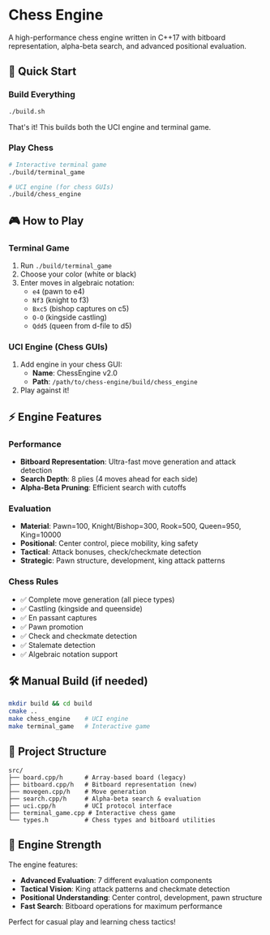 # Chess Engine

A high-performance chess engine written in C++17 with bitboard representation, alpha-beta search, and advanced positional evaluation.

## 🚀 Quick Start

### Build Everything
```bash
./build.sh
```

That's it! This builds both the UCI engine and terminal game.

### Play Chess
```bash
# Interactive terminal game
./build/terminal_game

# UCI engine (for chess GUIs)
./build/chess_engine
```

## 🎮 How to Play

### Terminal Game
1. Run `./build/terminal_game`
2. Choose your color (white or black)
3. Enter moves in algebraic notation:
   - `e4` (pawn to e4)
   - `Nf3` (knight to f3)
   - `Bxc5` (bishop captures on c5)
   - `O-O` (kingside castling)
   - `Qdd5` (queen from d-file to d5)

### UCI Engine (Chess GUIs)
1. Add engine in your chess GUI:
   - **Name**: ChessEngine v2.0
   - **Path**: `/path/to/chess-engine/build/chess_engine`
2. Play against it!

## ⚡ Engine Features

### Performance
- **Bitboard Representation**: Ultra-fast move generation and attack detection
- **Search Depth**: 8 plies (4 moves ahead for each side)
- **Alpha-Beta Pruning**: Efficient search with cutoffs

### Evaluation
- **Material**: Pawn=100, Knight/Bishop=300, Rook=500, Queen=950, King=10000
- **Positional**: Center control, piece mobility, king safety
- **Tactical**: Attack bonuses, check/checkmate detection
- **Strategic**: Pawn structure, development, king attack patterns

### Chess Rules
- ✅ Complete move generation (all piece types)
- ✅ Castling (kingside and queenside)
- ✅ En passant captures
- ✅ Pawn promotion
- ✅ Check and checkmate detection
- ✅ Stalemate detection
- ✅ Algebraic notation support

## 🛠️ Manual Build (if needed)

```bash
mkdir build && cd build
cmake ..
make chess_engine    # UCI engine
make terminal_game   # Interactive game
```

## 📁 Project Structure

```
src/
├── board.cpp/h      # Array-based board (legacy)
├── bitboard.cpp/h   # Bitboard representation (new)
├── movegen.cpp/h    # Move generation
├── search.cpp/h     # Alpha-beta search & evaluation
├── uci.cpp/h        # UCI protocol interface
├── terminal_game.cpp # Interactive chess game
└── types.h          # Chess types and bitboard utilities
```

## 🎯 Engine Strength

The engine features:
- **Advanced Evaluation**: 7 different evaluation components
- **Tactical Vision**: King attack patterns and checkmate detection
- **Positional Understanding**: Center control, development, pawn structure
- **Fast Search**: Bitboard operations for maximum performance

Perfect for casual play and learning chess tactics!